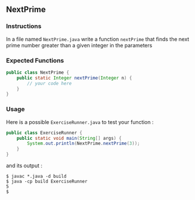 ## NextPrime

### Instructions

In a file named `NextPrime.java` write a function `nextPrime` that finds the next prime number greater than a given integer in the parameters

### Expected Functions

```java
public class NextPrime {
    public static Integer nextPrime(Integer n) {
        // your code here
    }
}
```

### Usage

Here is a possible `ExerciseRunner.java` to test your function :

```java
public class ExerciseRunner {
    public static void main(String[] args) {
        System.out.println(NextPrime.nextPrime(3));
    }
}
```

and its output :

```shell
$ javac *.java -d build
$ java -cp build ExerciseRunner
5
$
```

